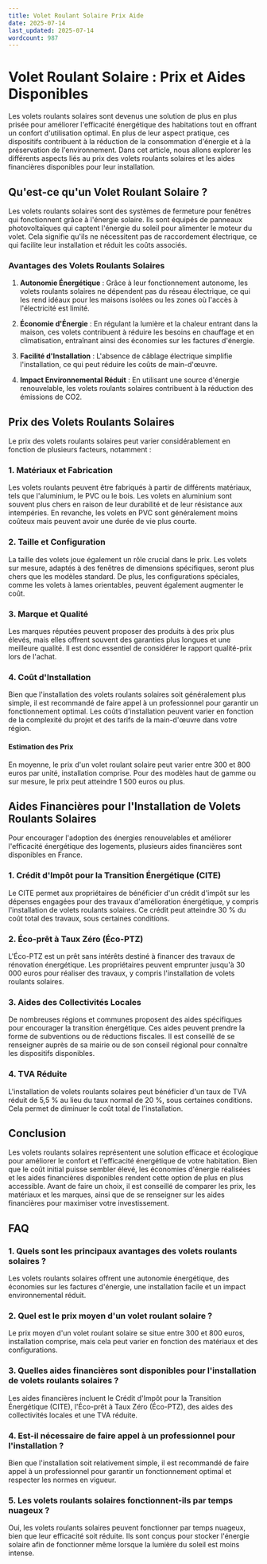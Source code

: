 ```yaml
---
title: Volet Roulant Solaire Prix Aide
date: 2025-07-14
last_updated: 2025-07-14
wordcount: 987
---
```


# Volet Roulant Solaire : Prix et Aides Disponibles

Les volets roulants solaires sont devenus une solution de plus en plus prisée pour améliorer l'efficacité énergétique des habitations tout en offrant un confort d'utilisation optimal. En plus de leur aspect pratique, ces dispositifs contribuent à la réduction de la consommation d'énergie et à la préservation de l'environnement. Dans cet article, nous allons explorer les différents aspects liés au prix des volets roulants solaires et les aides financières disponibles pour leur installation.

## Qu'est-ce qu'un Volet Roulant Solaire ?

Les volets roulants solaires sont des systèmes de fermeture pour fenêtres qui fonctionnent grâce à l'énergie solaire. Ils sont équipés de panneaux photovoltaïques qui captent l'énergie du soleil pour alimenter le moteur du volet. Cela signifie qu'ils ne nécessitent pas de raccordement électrique, ce qui facilite leur installation et réduit les coûts associés.

### Avantages des Volets Roulants Solaires

1. **Autonomie Énergétique** : Grâce à leur fonctionnement autonome, les volets roulants solaires ne dépendent pas du réseau électrique, ce qui les rend idéaux pour les maisons isolées ou les zones où l'accès à l'électricité est limité.

2. **Économie d'Énergie** : En régulant la lumière et la chaleur entrant dans la maison, ces volets contribuent à réduire les besoins en chauffage et en climatisation, entraînant ainsi des économies sur les factures d'énergie.

3. **Facilité d'Installation** : L'absence de câblage électrique simplifie l'installation, ce qui peut réduire les coûts de main-d'œuvre.

4. **Impact Environnemental Réduit** : En utilisant une source d'énergie renouvelable, les volets roulants solaires contribuent à la réduction des émissions de CO2.

## Prix des Volets Roulants Solaires

Le prix des volets roulants solaires peut varier considérablement en fonction de plusieurs facteurs, notamment :

### 1. Matériaux et Fabrication

Les volets roulants peuvent être fabriqués à partir de différents matériaux, tels que l'aluminium, le PVC ou le bois. Les volets en aluminium sont souvent plus chers en raison de leur durabilité et de leur résistance aux intempéries. En revanche, les volets en PVC sont généralement moins coûteux mais peuvent avoir une durée de vie plus courte.

### 2. Taille et Configuration

La taille des volets joue également un rôle crucial dans le prix. Les volets sur mesure, adaptés à des fenêtres de dimensions spécifiques, seront plus chers que les modèles standard. De plus, les configurations spéciales, comme les volets à lames orientables, peuvent également augmenter le coût.

### 3. Marque et Qualité

Les marques réputées peuvent proposer des produits à des prix plus élevés, mais elles offrent souvent des garanties plus longues et une meilleure qualité. Il est donc essentiel de considérer le rapport qualité-prix lors de l'achat.

### 4. Coût d'Installation

Bien que l'installation des volets roulants solaires soit généralement plus simple, il est recommandé de faire appel à un professionnel pour garantir un fonctionnement optimal. Les coûts d'installation peuvent varier en fonction de la complexité du projet et des tarifs de la main-d'œuvre dans votre région.

#### Estimation des Prix

En moyenne, le prix d'un volet roulant solaire peut varier entre 300 et 800 euros par unité, installation comprise. Pour des modèles haut de gamme ou sur mesure, le prix peut atteindre 1 500 euros ou plus.

## Aides Financières pour l'Installation de Volets Roulants Solaires

Pour encourager l'adoption des énergies renouvelables et améliorer l'efficacité énergétique des logements, plusieurs aides financières sont disponibles en France.

### 1. Crédit d'Impôt pour la Transition Énergétique (CITE)

Le CITE permet aux propriétaires de bénéficier d'un crédit d'impôt sur les dépenses engagées pour des travaux d'amélioration énergétique, y compris l'installation de volets roulants solaires. Ce crédit peut atteindre 30 % du coût total des travaux, sous certaines conditions.

### 2. Éco-prêt à Taux Zéro (Éco-PTZ)

L'Éco-PTZ est un prêt sans intérêts destiné à financer des travaux de rénovation énergétique. Les propriétaires peuvent emprunter jusqu'à 30 000 euros pour réaliser des travaux, y compris l'installation de volets roulants solaires.

### 3. Aides des Collectivités Locales

De nombreuses régions et communes proposent des aides spécifiques pour encourager la transition énergétique. Ces aides peuvent prendre la forme de subventions ou de réductions fiscales. Il est conseillé de se renseigner auprès de sa mairie ou de son conseil régional pour connaître les dispositifs disponibles.

### 4. TVA Réduite

L'installation de volets roulants solaires peut bénéficier d'un taux de TVA réduit de 5,5 % au lieu du taux normal de 20 %, sous certaines conditions. Cela permet de diminuer le coût total de l'installation.

## Conclusion

Les volets roulants solaires représentent une solution efficace et écologique pour améliorer le confort et l'efficacité énergétique de votre habitation. Bien que le coût initial puisse sembler élevé, les économies d'énergie réalisées et les aides financières disponibles rendent cette option de plus en plus accessible. Avant de faire un choix, il est conseillé de comparer les prix, les matériaux et les marques, ainsi que de se renseigner sur les aides financières pour maximiser votre investissement.

## FAQ

### 1. Quels sont les principaux avantages des volets roulants solaires ?

Les volets roulants solaires offrent une autonomie énergétique, des économies sur les factures d'énergie, une installation facile et un impact environnemental réduit.

### 2. Quel est le prix moyen d'un volet roulant solaire ?

Le prix moyen d'un volet roulant solaire se situe entre 300 et 800 euros, installation comprise, mais cela peut varier en fonction des matériaux et des configurations.

### 3. Quelles aides financières sont disponibles pour l'installation de volets roulants solaires ?

Les aides financières incluent le Crédit d'Impôt pour la Transition Énergétique (CITE), l'Éco-prêt à Taux Zéro (Éco-PTZ), des aides des collectivités locales et une TVA réduite.

### 4. Est-il nécessaire de faire appel à un professionnel pour l'installation ?

Bien que l'installation soit relativement simple, il est recommandé de faire appel à un professionnel pour garantir un fonctionnement optimal et respecter les normes en vigueur.

### 5. Les volets roulants solaires fonctionnent-ils par temps nuageux ?

Oui, les volets roulants solaires peuvent fonctionner par temps nuageux, bien que leur efficacité soit réduite. Ils sont conçus pour stocker l'énergie solaire afin de fonctionner même lorsque la lumière du soleil est moins intense.